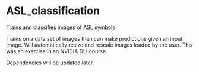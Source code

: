 # ASL_classification
Trains and classifies images of ASL symbols

Trains on a data set of images then can make predictions given an input image. Will automatically resize and rescale images loaded by the user. This was an exercise in an NVIDIA DLI course.

Dependencies will be updated later.
